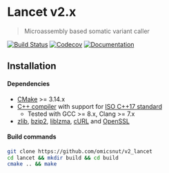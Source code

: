 # Lancet v2.x
> Microassembly based somatic variant caller

[![Build Status](https://img.shields.io/travis/com/omicsnut/v2_lancet/master.svg?label=Linux/MacOS&style=flat)](https://travis-ci.com/omicsnut/v2_lancet)
[![Codecov](https://codecov.io/gh/omicsnut/v2_lancet/branch/master/graph/badge.svg)](https://codecov.io/gh/omicsnut/v2_lancet)
[![Documentation](https://img.shields.io/badge/Documentation-latest-blue.svg?label=API%20docs&style=flat)](https://omicsnut.github.io/v2_lancet)

## Installation
#### Dependencies
* [CMake](https://cmake.org/download/) >= 3.14.x
* [C++ compiler](https://en.cppreference.com/w/cpp/compiler_support#C.2B.2B17_features) with support for [ISO C++17 standard](https://en.cppreference.com/w/cpp/17)
    - Tested with GCC >= 8.x, Clang >= 7.x
* [zlib](https://github.com/madler/zlib), [bzip2](https://github.com/enthought/bzip2-1.0.6), [liblzma](https://tukaani.org/xz/), [cURL](https://curl.haxx.se) and [OpenSSL](https://www.openssl.org)

#### Build commands
```bash
git clone https://github.com/omicsnut/v2_lancet
cd lancet && mkdir build && cd build
cmake .. && make
```
